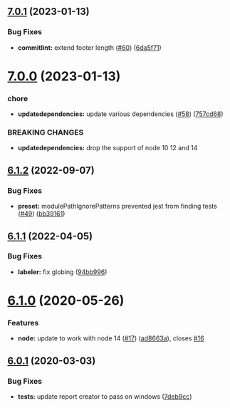 ## [7.0.1](https://github.com/americanexpress/amex-jest-preset/compare/v7.0.0...v7.0.1) (2023-01-13)


### Bug Fixes

* **commitlint:** extend footer length ([#60](https://github.com/americanexpress/amex-jest-preset/issues/60)) ([6da5f71](https://github.com/americanexpress/amex-jest-preset/commit/6da5f713201378890ddcdb6c7d478ccc2e1cd449))

# [7.0.0](https://github.com/americanexpress/amex-jest-preset/compare/v6.1.2...v7.0.0) (2023-01-13)


### chore

* **updatedependencies:** update various dependencies ([#58](https://github.com/americanexpress/amex-jest-preset/issues/58)) ([757cd68](https://github.com/americanexpress/amex-jest-preset/commit/757cd681a9d2106eadb7b2cda14fc7c36e40833a))


### BREAKING CHANGES

* **updatedependencies:** drop the support of node 10 12 and 14

## [6.1.2](https://github.com/americanexpress/amex-jest-preset/compare/v6.1.1...v6.1.2) (2022-09-07)


### Bug Fixes

* **preset:** modulePathIgnorePatterns prevented jest from finding tests ([#49](https://github.com/americanexpress/amex-jest-preset/issues/49)) ([bb39161](https://github.com/americanexpress/amex-jest-preset/commit/bb391618e957f9d6ffc256467a65e597321c5431))

## [6.1.1](https://github.com/americanexpress/amex-jest-preset/compare/v6.1.0...v6.1.1) (2022-04-05)


### Bug Fixes

* **labeler:** fix globing ([94bb996](https://github.com/americanexpress/amex-jest-preset/commit/94bb996fda1f75c7d6e2f38a66fa1d672882582a))

# [6.1.0](https://github.com/americanexpress/amex-jest-preset/compare/v6.0.1...v6.1.0) (2020-05-26)


### Features

* **node:** update to work with node 14 ([#17](https://github.com/americanexpress/amex-jest-preset/issues/17)) ([ad8663a](https://github.com/americanexpress/amex-jest-preset/commit/ad8663a20e8ca07a0b065de804f9b52502d3de43)), closes [#16](https://github.com/americanexpress/amex-jest-preset/issues/16)

## [6.0.1](https://github.com/americanexpress/amex-jest-preset/compare/v6.0.0...v6.0.1) (2020-03-03)

### Bug Fixes

* **tests:** update report creator to pass on windows ([7deb9cc](https://github.com/americanexpress/amex-jest-preset/commit/7deb9ccdd0850608994b5c4abbda8fb14cd4895e))
